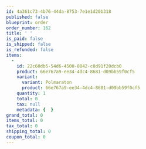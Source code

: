 ```yaml
---
id: 4a361c73-4b76-44da-8753-7e1e1d20b318
published: false
blueprint: order
order_number: 162
title: ' '
is_paid: false
is_shipped: false
is_refunded: false
items:
  -
    id: 22c60db5-54d6-4500-8842-c8d91f20dcb0
    product: 66e767a9-ee34-4dc4-8681-d09bb59f0cf5
    variant:
      variant: Polmaraton
      product: 66e767a9-ee34-4dc4-8681-d09bb59f0cf5
    quantity: 1
    total: 0
    tax: null
    metadata: {  }
grand_total: 0
items_total: 0
tax_total: 0
shipping_total: 0
coupon_total: 0
---
```

